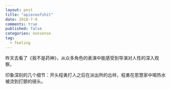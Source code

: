 ```yaml
---
layout: post
title: "apieceofshit"
date: 2018-7-9
comments: true
published: false
categories: nonsense
tag: 
  - feeling
---
```


昨天去看了《我不是药神》，从众多角色的表演中能感受到导演对人性的深入观察，

印象深刻的几个细节：开头程勇打人之后在派出所的怂样，程勇在思慧家中喝热水被烫到打颤的镜头。